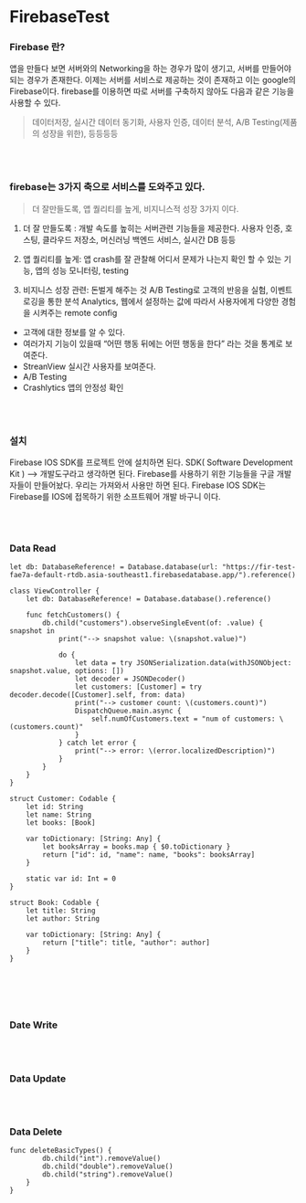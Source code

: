 # FirebaseTest

### Firebase 란?

앱을 만들다 보면 서버와의 Networking을 하는 경우가 많이 생기고, 서버를 만들어야 되는 경우가 존재한다.
이제는 서버를 서비스로 제공하는 것이 존재하고 이는 google의 Firebase이다.
firebase를 이용하면 따로 서버를 구축하지 않아도 다음과 같은 기능을 사용할 수 있다.
> 데이터저장, 실시간 데이터 동기화, 사용자 인증, 데이터 분석, A/B Testing(제품의 성장을 위한), 등등등등

<br><br>

### firebase는 3가지 축으로 서비스를 도와주고 있다.
> 더 잘만들도록, 앱 퀄리티를 높게, 비지니스적 성장 3가지 이다.

1. 더 잘 만들도록 : 개발 속도를 높히는 서버관련 기능들을 제공한다. 
사용자 인증, 호스팅, 클라우드 저장소, 머신러닝 백엔드 서비스, 실시간 DB 등등

2. 앱 퀄리티를 높게: 앱 crash를 잘 관찰해 어디서 문제가 나는지 확인 할 수 있는 기능, 앱의 성능 모니터링, testing

3. 비지니스 성장 관련: 돈벌게 해주는 것
A/B Testing로 고객의 반응을 실험, 이벤트 로깅을 통한 분석 Analytics, 웹에서 설정하는 값에 따라서 사용자에게 다양한 경험을 시켜주는 remote config

 
+ 고객에 대한 정보를 알 수 있다.
+ 여러가지 기능이 있을때 “어떤 행동 뒤에는 어떤 행동을 한다” 라는 것을 통계로 보여준다.
+ StreanView 실시간 사용자를 보여준다.
+ A/B Testing
+ Crashlytics 앱의 안정성 확인

<br><br>

### 설치

Firebase IOS SDK를 프로젝트 안에 설치하면 된다.
SDK( Software Development Kit ) —> 개발도구라고 생각하면 된다.
Firebase를 사용하기 위한 기능들을 구글 개발자들이 만들어놨다. 우리는 가져와서 사용만 하면 된다.
Firebase IOS SDK는 Firebase를 IOS에 접목하기 위한 소프트웨어 개발 바구니 이다.

<br><br>

### Data Read
~~~
let db: DatabaseReference! = Database.database(url: "https://fir-test-fae7a-default-rtdb.asia-southeast1.firebasedatabase.app/").reference()

class ViewController {
    let db: DatabaseReference! = Database.database().reference()
    
    func fetchCustomers() {
        db.child("customers").observeSingleEvent(of: .value) { snapshot in
            print("--> snapshot value: \(snapshot.value)")
            
            do {
                let data = try JSONSerialization.data(withJSONObject: snapshot.value, options: [])
                let decoder = JSONDecoder()
                let customers: [Customer] = try decoder.decode([Customer].self, from: data)
                print("--> customer count: \(customers.count)")
                DispatchQueue.main.async {
                    self.numOfCustomers.text = "num of customers: \(customers.count)"
                }
            } catch let error {
                print("--> error: \(error.localizedDescription)")
            }
        }
    }
}

struct Customer: Codable {
    let id: String
    let name: String
    let books: [Book]
    
    var toDictionary: [String: Any] {
        let booksArray = books.map { $0.toDictionary }
        return ["id": id, "name": name, "books": booksArray]
    }
    
    static var id: Int = 0
}

struct Book: Codable {
    let title: String
    let author: String
    
    var toDictionary: [String: Any] {
        return ["title": title, "author": author]
    }
}



~~~

<br><br>

### Date Write

<br><br>

### Data Update

<br><br>

### Data Delete

~~~
func deleteBasicTypes() {
        db.child("int").removeValue()
        db.child("double").removeValue()
        db.child("string").removeValue()
    }
}
~~~

<br><br>
